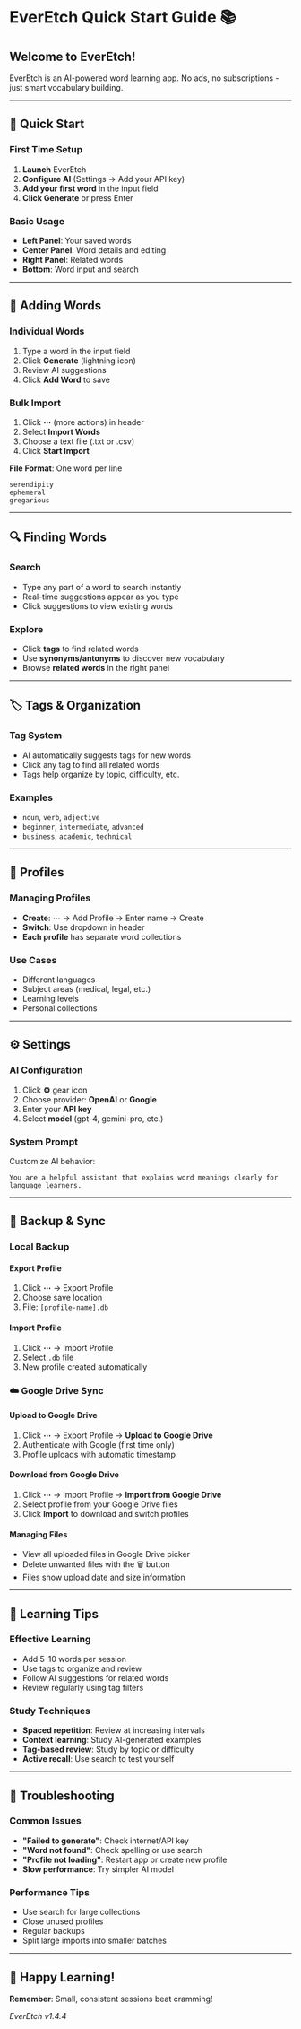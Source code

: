 # EverEtch Quick Start Guide 📚

## Welcome to EverEtch!

EverEtch is an AI-powered word learning app. No ads, no subscriptions - just smart vocabulary building.

---

## 🚀 Quick Start

### First Time Setup
1. **Launch** EverEtch
2. **Configure AI** (Settings → Add your API key)
3. **Add your first word** in the input field
4. **Click Generate** or press Enter

### Basic Usage
- **Left Panel**: Your saved words
- **Center Panel**: Word details and editing
- **Right Panel**: Related words
- **Bottom**: Word input and search

---

## 📝 Adding Words

### Individual Words
1. Type a word in the input field
2. Click **Generate** (lightning icon)
3. Review AI suggestions
4. Click **Add Word** to save

### Bulk Import
1. Click **⋯** (more actions) in header
2. Select **Import Words**
3. Choose a text file (.txt or .csv)
4. Click **Start Import**

**File Format**: One word per line
```
serendipity
ephemeral
gregarious
```

---

## 🔍 Finding Words

### Search
- Type any part of a word to search instantly
- Real-time suggestions appear as you type
- Click suggestions to view existing words

### Explore
- Click **tags** to find related words
- Use **synonyms/antonyms** to discover new vocabulary
- Browse **related words** in the right panel

---

## 🏷️ Tags & Organization

### Tag System
- AI automatically suggests tags for new words
- Click any tag to find all related words
- Tags help organize by topic, difficulty, etc.

### Examples
- `noun`, `verb`, `adjective`
- `beginner`, `intermediate`, `advanced`
- `business`, `academic`, `technical`

---

## 👤 Profiles

### Managing Profiles
- **Create**: ⋯ → Add Profile → Enter name → Create
- **Switch**: Use dropdown in header
- **Each profile** has separate word collections

### Use Cases
- Different languages
- Subject areas (medical, legal, etc.)
- Learning levels
- Personal collections

---

## ⚙️ Settings

### AI Configuration
1. Click **⚙️** gear icon
2. Choose provider: **OpenAI** or **Google**
3. Enter your **API key**
4. Select **model** (gpt-4, gemini-pro, etc.)

### System Prompt
Customize AI behavior:
```
You are a helpful assistant that explains word meanings clearly for language learners.
```

---

## 💾 Backup & Sync

### Local Backup

#### Export Profile
1. Click **⋯** → Export Profile
2. Choose save location
3. File: `[profile-name].db`

#### Import Profile
1. Click **⋯** → Import Profile
2. Select `.db` file
3. New profile created automatically

### ☁️ Google Drive Sync

#### Upload to Google Drive
1. Click **⋯** → Export Profile → **Upload to Google Drive**
2. Authenticate with Google (first time only)
3. Profile uploads with automatic timestamp

#### Download from Google Drive
1. Click **⋯** → Import Profile → **Import from Google Drive**
2. Select profile from your Google Drive files
3. Click **Import** to download and switch profiles

#### Managing Files
- View all uploaded files in Google Drive picker
- Delete unwanted files with the 🗑️ button
- Files show upload date and size information

---

## 🎯 Learning Tips

### Effective Learning
- Add 5-10 words per session
- Use tags to organize and review
- Follow AI suggestions for related words
- Review regularly using tag filters

### Study Techniques
- **Spaced repetition**: Review at increasing intervals
- **Context learning**: Study AI-generated examples
- **Tag-based review**: Study by topic or difficulty
- **Active recall**: Use search to test yourself

---

## 🔧 Troubleshooting

### Common Issues
- **"Failed to generate"**: Check internet/API key
- **"Word not found"**: Check spelling or use search
- **"Profile not loading"**: Restart app or create new profile
- **Slow performance**: Try simpler AI model

### Performance Tips
- Use search for large collections
- Close unused profiles
- Regular backups
- Split large imports into smaller batches

---

## 🎉 Happy Learning!

**Remember**: Small, consistent sessions beat cramming!

*EverEtch v1.4.4*
